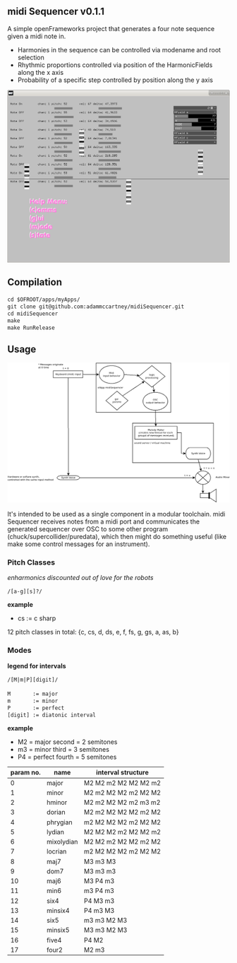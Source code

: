 ## midi Sequencer v0.1.1

A simple openFrameworks project that generates a four note sequence given a
midi note in. 
+ Harmonies in the sequence can be controlled via modename and root selection
+ Rhythmic proportions controlled via position of the HarmonicFields along the
  x axis
+ Probability of a specific step controlled by position along the y axis

![gui screenshot](img/guiScreenshot.png)

## Compilation 

```
cd $OFROOT/apps/myApps/
git clone git@github.com:adammccartney/midiSequencer.git
cd midiSequencer 
make
make RunRelease
```

## Usage

![function diagram](img/functionDiagram.png)

It's intended to be used as a single component in a modular toolchain. midi
Sequencer receives notes from a midi port and communicates the generated
sequencer over OSC to some other program (chuck/supercollider/puredata), 
which then might do something useful (like make some control messages 
for an instrument). 



### Pitch Classes

*enharmonics discounted out of love for the robots*

```
/[a-g][s]?/
```

**example**
+ cs := c sharp 

12 pitch classes in total: {c, cs, d, ds, e, f, fs, g, gs, a, as, b}

### Modes

**legend for intervals**
```
/[M|m|P][digit]/

M       := major
m       := minor
P       := perfect
[digit] := diatonic interval
```

**example** 
+ M2 = major second   = 2 semitones
+ m3 = minor third    = 3 semitones
+ P4 = perfect fourth = 5 semitones 

| param no. | name       | interval structure    |
|-----------|------------|-----------------------|
| 0         | major      | M2 M2 m2 M2 M2 M2 m2  |
| 1         | minor      | M2 m2 M2 M2 m2 M2 M2  |
| 2         | hminor     | M2 m2 M2 M2 m2 m3 m2  | 
| 3         | dorian     | M2 m2 M2 M2 M2 m2 M2  |
| 4         | phrygian   | m2 M2 M2 M2 m2 M2 M2  |
| 5         | lydian     | M2 M2 M2 m2 M2 M2 m2  |
| 6         | mixolydian | M2 M2 m2 M2 M2 m2 M2  |
| 7         | locrian    | m2 M2 M2 M2 m2 M2 M2  |
| 8         | maj7       | M3 m3 M3              |
| 9         | dom7       | M3 m3 m3              |
| 10        | maj6       | M3 P4 m3              |
| 11        | min6       | m3 P4 m3              |
| 12        | six4       | P4 M3 m3              |
| 13        | minsix4    | P4 m3 M3              |
| 14        | six5       | m3 m3 M2 M3           |
| 15        | minsix5    | M3 m3 M2 M3           |
| 16        | five4      | P4 M2                 |
| 17        | four2      | M2 m3                 |

